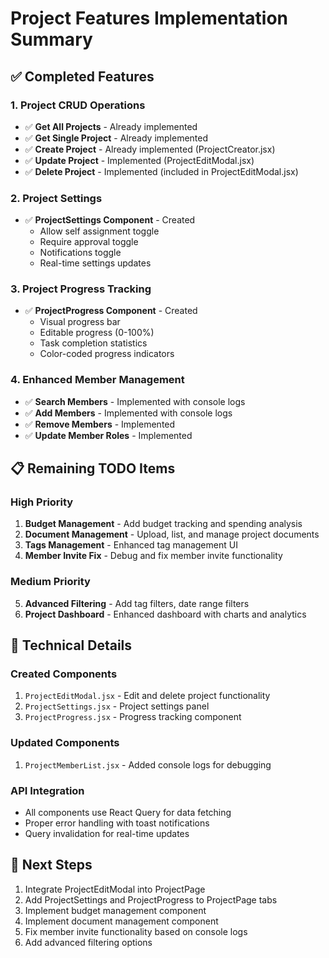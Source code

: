 # Project Features Implementation Summary

## ✅ Completed Features

### 1. Project CRUD Operations
- ✅ **Get All Projects** - Already implemented
- ✅ **Get Single Project** - Already implemented
- ✅ **Create Project** - Already implemented (ProjectCreator.jsx)
- ✅ **Update Project** - Implemented (ProjectEditModal.jsx)
- ✅ **Delete Project** - Implemented (included in ProjectEditModal.jsx)

### 2. Project Settings
- ✅ **ProjectSettings Component** - Created
  - Allow self assignment toggle
  - Require approval toggle
  - Notifications toggle
  - Real-time settings updates

### 3. Project Progress Tracking
- ✅ **ProjectProgress Component** - Created
  - Visual progress bar
  - Editable progress (0-100%)
  - Task completion statistics
  - Color-coded progress indicators

### 4. Enhanced Member Management
- ✅ **Search Members** - Implemented with console logs
- ✅ **Add Members** - Implemented with console logs
- ✅ **Remove Members** - Implemented
- ✅ **Update Member Roles** - Implemented

## 📋 Remaining TODO Items

### High Priority
1. **Budget Management** - Add budget tracking and spending analysis
2. **Document Management** - Upload, list, and manage project documents
3. **Tags Management** - Enhanced tag management UI
4. **Member Invite Fix** - Debug and fix member invite functionality

### Medium Priority
5. **Advanced Filtering** - Add tag filters, date range filters
6. **Project Dashboard** - Enhanced dashboard with charts and analytics

## 🔧 Technical Details

### Created Components
1. `ProjectEditModal.jsx` - Edit and delete project functionality
2. `ProjectSettings.jsx` - Project settings panel
3. `ProjectProgress.jsx` - Progress tracking component

### Updated Components
1. `ProjectMemberList.jsx` - Added console logs for debugging

### API Integration
- All components use React Query for data fetching
- Proper error handling with toast notifications
- Query invalidation for real-time updates

## 🎯 Next Steps

1. Integrate ProjectEditModal into ProjectPage
2. Add ProjectSettings and ProjectProgress to ProjectPage tabs
3. Implement budget management component
4. Implement document management component
5. Fix member invite functionality based on console logs
6. Add advanced filtering options

